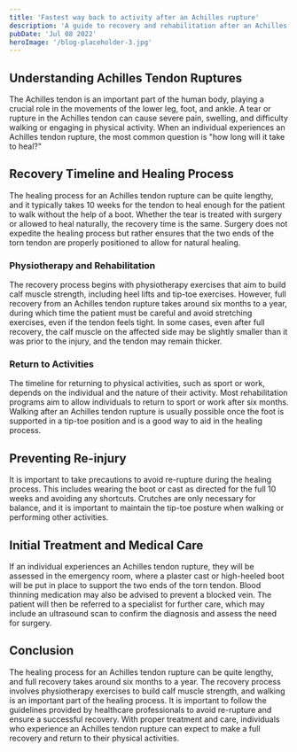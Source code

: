 ```yaml
---
title: 'Fastest way back to activity after an Achilles rupture'
description: 'A guide to recovery and rehabilitation after an Achilles tendon rupture, including timelines for returning to activities and tips to avoid re-injury'
pubDate: 'Jul 08 2022'
heroImage: '/blog-placeholder-3.jpg'
---
```


## Understanding Achilles Tendon Ruptures

The Achilles tendon is an important part of the human body, playing a crucial role in the movements of the lower leg, foot, and ankle. A tear or rupture in the Achilles tendon can cause severe pain, swelling, and difficulty walking or engaging in physical activity. When an individual experiences an Achilles tendon rupture, the most common question is "how long will it take to heal?"

## Recovery Timeline and Healing Process

The healing process for an Achilles tendon rupture can be quite lengthy, and it typically takes 10 weeks for the tendon to heal enough for the patient to walk without the help of a boot. Whether the tear is treated with surgery or allowed to heal naturally, the recovery time is the same. Surgery does not expedite the healing process but rather ensures that the two ends of the torn tendon are properly positioned to allow for natural healing.

### Physiotherapy and Rehabilitation

The recovery process begins with physiotherapy exercises that aim to build calf muscle strength, including heel lifts and tip-toe exercises. However, full recovery from an Achilles tendon rupture takes around six months to a year, during which time the patient must be careful and avoid stretching exercises, even if the tendon feels tight. In some cases, even after full recovery, the calf muscle on the affected side may be slightly smaller than it was prior to the injury, and the tendon may remain thicker.

### Return to Activities

The timeline for returning to physical activities, such as sport or work, depends on the individual and the nature of their activity. Most rehabilitation programs aim to allow individuals to return to sport or work after six months. Walking after an Achilles tendon rupture is usually possible once the foot is supported in a tip-toe position and is a good way to aid in the healing process.

## Preventing Re-injury

It is important to take precautions to avoid re-rupture during the healing process. This includes wearing the boot or cast as directed for the full 10 weeks and avoiding any shortcuts. Crutches are only necessary for balance, and it is important to maintain the tip-toe posture when walking or performing other activities.

## Initial Treatment and Medical Care

If an individual experiences an Achilles tendon rupture, they will be assessed in the emergency room, where a plaster cast or high-heeled boot will be put in place to support the two ends of the torn tendon. Blood thinning medication may also be advised to prevent a blocked vein. The patient will then be referred to a specialist for further care, which may include an ultrasound scan to confirm the diagnosis and assess the need for surgery.

## Conclusion

The healing process for an Achilles tendon rupture can be quite lengthy, and full recovery takes around six months to a year. The recovery process involves physiotherapy exercises to build calf muscle strength, and walking is an important part of the healing process. It is important to follow the guidelines provided by healthcare professionals to avoid re-rupture and ensure a successful recovery. With proper treatment and care, individuals who experience an Achilles tendon rupture can expect to make a full recovery and return to their physical activities.
